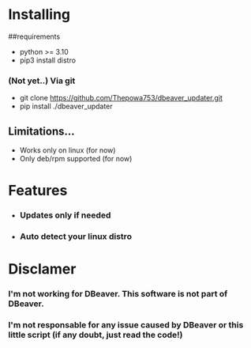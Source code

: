 # Installing
##requirements
- python >= 3.10
- pip3 install distro
### (Not yet..) Via git
- git clone https://github.com/Thepowa753/dbeaver_updater.git
- pip install ./dbeaver_updater
## Limitations...
- Works only on linux (for now)
- Only deb/rpm supported (for now)
# Features
- ### Updates only if needed
- ### Auto detect your linux distro
# Disclamer
### I'm not working for DBeaver. This software is not part of DBeaver.
### I'm not responsable for any issue caused by DBeaver or this little script (if any doubt, just read the code!)
